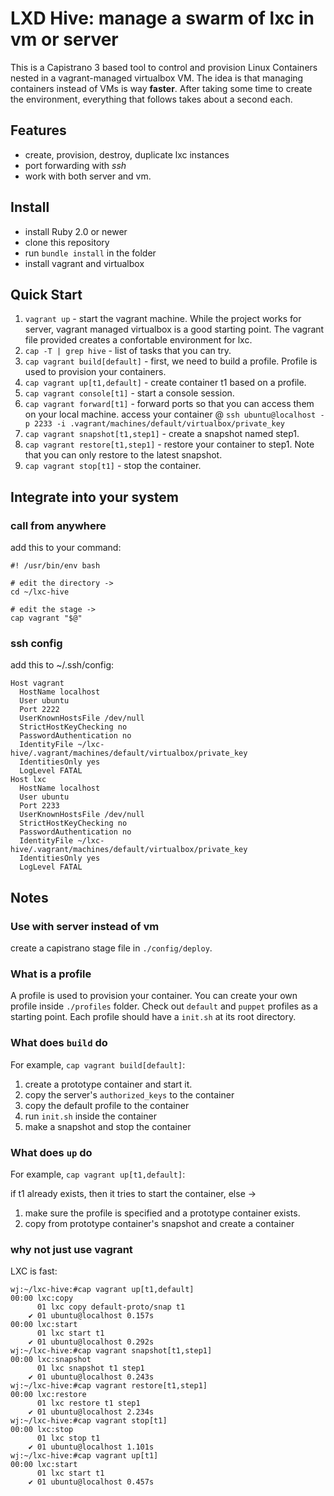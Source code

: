 # LXD Hive: manage a swarm of lxc in vm or server

This is a Capistrano 3 based tool to control and provision Linux Containers nested in a vagrant-managed virtualbox VM. The idea is that managing containers instead of VMs is way **faster**. After taking some time to create the environment, everything that follows takes about a second each.

## Features

- create, provision, destroy, duplicate lxc instances
- port forwarding with *ssh*
- work with both server and vm.

## Install

- install Ruby 2.0 or newer
- clone this repository
- run `bundle install` in the folder
- install vagrant and virtualbox

## Quick Start
1. `vagrant up` - start the vagrant machine. While the project works for server, vagrant managed virtualbox is a good starting point. The vagrant file provided creates a confortable environment for lxc.
2. `cap -T | grep hive` - list of tasks that you can try.
3. `cap vagrant build[default]` - first, we need to build a profile. Profile is used to provision your containers.
4. `cap vagrant up[t1,default]` - create container t1 based on a profile.
5. `cap vagrant console[t1]` - start a console session.
5. `cap vagrant forward[t1]` - forward ports so that you can access them on your local machine. access your container @ `ssh ubuntu@localhost -p 2233 -i .vagrant/machines/default/virtualbox/private_key`
6. `cap vagrant snapshot[t1,step1]` - create a snapshot named step1.
7. `cap vagrant restore[t1,step1]` - restore your container to step1. Note that you can only restore to the latest snapshot.
8. `cap vagrant stop[t1]` - stop the container.

## Integrate into your system

### call from anywhere

add this to your command:

```
#! /usr/bin/env bash

# edit the directory ->
cd ~/lxc-hive

# edit the stage ->
cap vagrant "$@"
```

### ssh config

add this to ~/.ssh/config:

```
Host vagrant
  HostName localhost
  User ubuntu
  Port 2222
  UserKnownHostsFile /dev/null
  StrictHostKeyChecking no
  PasswordAuthentication no
  IdentityFile ~/lxc-hive/.vagrant/machines/default/virtualbox/private_key
  IdentitiesOnly yes
  LogLevel FATAL
Host lxc
  HostName localhost
  User ubuntu
  Port 2233
  UserKnownHostsFile /dev/null
  StrictHostKeyChecking no
  PasswordAuthentication no
  IdentityFile ~/lxc-hive/.vagrant/machines/default/virtualbox/private_key
  IdentitiesOnly yes
  LogLevel FATAL
```

## Notes

### Use with server instead of vm
create a capistrano stage file in `./config/deploy`.

### What is a profile

A profile is used to provision your container. You can create your own profile inside `./profiles` folder. Check out `default` and `puppet` profiles as a starting point. Each profile should have a `init.sh` at its root directory.

### What does `build` do

For example, `cap vagrant build[default]`:

1. create a prototype container and start it.
2. copy the server's `authorized_keys` to the container
3. copy the default profile to the container
4. run `init.sh` inside the container
5. make a snapshot and stop the container

### What does `up` do

For example, `cap vagrant up[t1,default]`:

if t1 already exists, then it tries to start the container, else ->

1. make sure the profile is specified and a prototype container exists.
2. copy from prototype container's snapshot and create a container

### why not just use vagrant

LXC is fast:

```
wj:~/lxc-hive:#cap vagrant up[t1,default]
00:00 lxc:copy
      01 lxc copy default-proto/snap t1
    ✔ 01 ubuntu@localhost 0.157s
00:00 lxc:start
      01 lxc start t1
    ✔ 01 ubuntu@localhost 0.292s
wj:~/lxc-hive:#cap vagrant snapshot[t1,step1]
00:00 lxc:snapshot
      01 lxc snapshot t1 step1
    ✔ 01 ubuntu@localhost 0.243s
wj:~/lxc-hive:#cap vagrant restore[t1,step1]
00:00 lxc:restore
      01 lxc restore t1 step1
    ✔ 01 ubuntu@localhost 2.234s
wj:~/lxc-hive:#cap vagrant stop[t1]
00:00 lxc:stop
      01 lxc stop t1
    ✔ 01 ubuntu@localhost 1.101s
wj:~/lxc-hive:#cap vagrant up[t1]
00:00 lxc:start
      01 lxc start t1
    ✔ 01 ubuntu@localhost 0.457s
```
